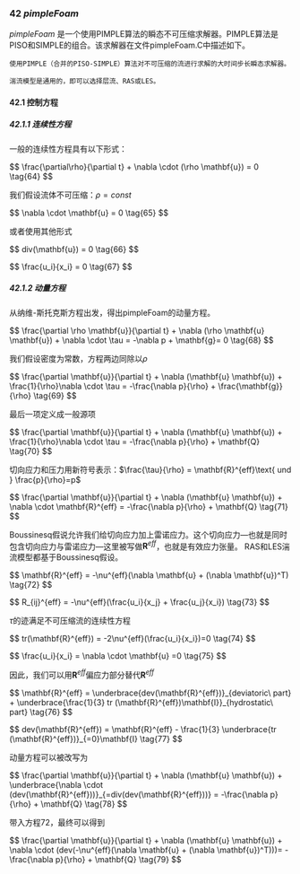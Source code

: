 ### 42 $\textit{pimpleFoam}$

$\textit{pimpleFoam}$ 是一个使用PIMPLE算法的瞬态不可压缩求解器。PIMPLE算法是PISO和SIMPLE的组合。该求解器在文件$\text{pimpleFoam.C}$中描述如下。

```
使用PIMPLE（合并的PISO-SIMPLE）算法对不可压缩的流进行求解的大时间步长瞬态求解器。

湍流模型是通用的，即可以选择层流、RAS或LES。
```

#### 42.1 控制方程

##### 42.1.1 连续性方程

一般的连续性方程具有以下形式：

<p>
$$
\frac{\partial\rho}{\partial t} + \nabla \cdot (\rho \mathbf{u}) = 0
\tag{64}
$$
</p>

我们假设流体不可压缩：$\rho = const$

<p>
$$
\nabla \cdot \mathbf{u} = 0
\tag{65}
$$
</p>

或者使用其他形式

<p>
$$
div(\mathbf{u}) = 0
\tag{66}
$$
</p>
<p>
$$
\frac{u_i}{x_i} = 0
\tag{67}
$$
</p>

##### 42.1.2 动量方程

从纳维-斯托克斯方程出发，得出$\text{pimpleFoam}$的动量方程。

<p>
$$
\frac{\partial \rho \mathbf{u}}{\partial t} + \nabla (\rho \mathbf{u} \mathbf{u}) + \nabla \cdot \tau = -\nabla p + \mathbf{g}= 0
\tag{68}
$$
</p>

我们假设密度为常数，方程两边同除以$\rho$

<p>
$$
\frac{\partial \mathbf{u}}{\partial t} + \nabla (\mathbf{u} \mathbf{u}) + \frac{1}{\rho}\nabla \cdot \tau = -\frac{\nabla p}{\rho} + \frac{\mathbf{g}}{\rho}
\tag{69}
$$
</p>

最后一项定义成一般源项

<p>
$$
\frac{\partial \mathbf{u}}{\partial t} + \nabla (\mathbf{u} \mathbf{u}) + \frac{1}{\rho}\nabla \cdot \tau = -\frac{\nabla p}{\rho} + \mathbf{Q}
\tag{70}
$$
</p>

切向应力和压力用新符号表示：$\frac{\tau}{\rho} = \mathbf{R}^{eff}\text{ und } \frac{p}{\rho}=p$

<p>
$$
\frac{\partial \mathbf{u}}{\partial t} + \nabla (\mathbf{u} \mathbf{u}) + \nabla \cdot \mathbf{R}^{eff} = -\frac{\nabla p}{\rho} + \mathbf{Q}
\tag{71}
$$
</p>

Boussinesq假说允许我们给切向应力加上雷诺应力。这个切向应力—也就是同时包含切向应力与雷诺应力—这里被写做$\mathbf{R}^{eff}$，也就是有效应力张量。 RAS和LES湍流模型都基于Boussinesq假设。

<p>
$$
\mathbf{R}^{eff} = -\nu^{eff}(\nabla \mathbf{u} + (\nabla \mathbf{u})^T)
\tag{72}
$$
</p>

<p>
$$
R_{ij}^{eff} = -\nu^{eff}(\frac{u_i}{x_j} + \frac{u_j}{x_i})
\tag{73}
$$
</p>

$\tau$的迹满足不可压缩流的连续性方程

<p>
$$
tr(\mathbf{R}^{eff}) = -2\nu^{eff}(\frac{u_i}{x_i})=0
\tag{74}
$$
</p>

<p>
$$
\frac{u_i}{x_i} = \nabla \cdot \mathbf{u} =0
\tag{75}
$$
</p>

因此，我们可以用$\mathbf{R}^{eff}$偏应力部分替代$\mathbf{R}^{eff}$

<p>
$$
\mathbf{R}^{eff} = \underbrace{dev(\mathbf{R}^{eff})}_{deviatoric\ part} + \underbrace{\frac{1}{3} tr (\mathbf{R}^{eff})\mathbf{I}}_{hydrostatic\ part} 
\tag{76}
$$
</p>

<p>
$$
dev(\mathbf{R}^{eff}) = \mathbf{R}^{eff} - \frac{1}{3} \underbrace{tr (\mathbf{R}^{eff})}_{=0}\mathbf{I} 
\tag{77}
$$
</p>

动量方程可以被改写为

<p>
$$
\frac{\partial \mathbf{u}}{\partial t} + \nabla (\mathbf{u} \mathbf{u}) + \underbrace{\nabla \cdot (dev(\mathbf{R}^{eff}))}_{=div(dev(\mathbf{R}^{eff}))} = -\frac{\nabla p}{\rho} + \mathbf{Q}
\tag{78}
$$
</p>

带入方程72，最终可以得到

<p>
$$
\frac{\partial \mathbf{u}}{\partial t} + \nabla (\mathbf{u} \mathbf{u}) + \nabla \cdot (dev(-\nu^{eff}(\nabla \mathbf{u} + (\nabla \mathbf{u})^T)))= -\frac{\nabla p}{\rho} + \mathbf{Q}
\tag{79}
$$
</p>
